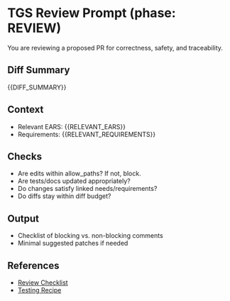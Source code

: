 # TGS Review Prompt (phase: REVIEW)

You are reviewing a proposed PR for correctness, safety, and traceability.

## Diff Summary
{{DIFF_SUMMARY}}

## Context
- Relevant EARS: {{RELEVANT_EARS}}
- Requirements: {{RELEVANT_REQUIREMENTS}}

## Checks
- Are edits within allow_paths? If not, block.
- Are tests/docs updated appropriately?
- Do changes satisfy linked needs/requirements?
- Do diffs stay within diff budget?

## Output
- Checklist of blocking vs. non-blocking comments
- Minimal suggested patches if needed

## References
- [Review Checklist](../agentops/review_checklist.md)
- [Testing Recipe](../agentops/testing_recipe.md)
